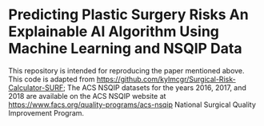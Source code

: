 # Predicting Plastic Surgery Risks An Explainable AI Algorithm Using Machine Learning and NSQIP Data
This repository is intended for reproducing the paper mentioned above.
This code is adapted from https://github.com/kylmcgr/Surgical-Risk-Calculator-SURF;
The ACS NSQIP datasets for the years 2016, 2017, and 2018 are available on the ACS NSQIP website at https://www.facs.org/quality-programs/acs-nsqip National Surgical Quality Improvement Program.

